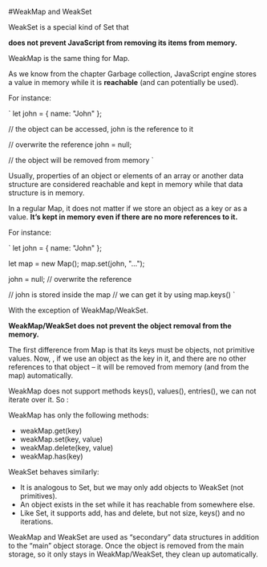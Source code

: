 #WeakMap and WeakSet

WeakSet is a special kind of Set that 

**does not prevent JavaScript 
from removing its items from memory.** 

WeakMap is the same thing for Map.

As we know from the chapter Garbage collection,
JavaScript engine stores a value in memory while it is 
**reachable** (and can potentially be used).

For instance:

`
let john = { name: "John" };

// the object can be accessed, john is the reference to it

// overwrite the reference
john = null;

// the object will be removed from memory
`

Usually, properties of an object or elements
of an array or another data structure 
are considered reachable and kept in memory 
while that data structure is in memory.

In a regular Map, 
it does not matter if we store an object as a key or as a value.
**It’s kept in memory even if there are no more references to it.**

For instance:

`
let john = { name: "John" };

let map = new Map();
map.set(john, "...");

john = null; // overwrite the reference

// john is stored inside the map
// we can get it by using map.keys()
`

With the exception of WeakMap/WeakSet.

**WeakMap/WeakSet does not prevent the object removal from the memory.**

The first difference from Map is that its keys must be objects, not primitive values.
Now, , if we use an object as the key in it,
and there are no other references to that object – 
it will be removed from memory (and from the map) automatically.

WeakMap does not support methods keys(), values(), entries(), we can not iterate over it. So :

WeakMap has only the following methods:

  * weakMap.get(key)
  * weakMap.set(key, value)
  * weakMap.delete(key, value)
  * weakMap.has(key)

WeakSet behaves similarly:

  * It is analogous to Set, but we may only add objects to WeakSet (not primitives).
  * An object exists in the set while it has reachable from somewhere else.
  * Like Set, it supports add, has and delete, but not size, keys() and no iterations.
  

WeakMap and WeakSet are used as “secondary” data structures in addition to the “main” object storage. 
Once the object is removed from the main storage, so it only stays in WeakMap/WeakSet, they clean up automatically.
  

  
  

